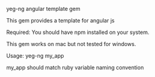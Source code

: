 yeg-ng angular template gem

This gem provides a template for angular js

Required:
You should have npm installed on your system.


This gem works on mac but not tested for windows.

Usage:
yeg-ng my_app

my_app should match ruby variable naming convention


